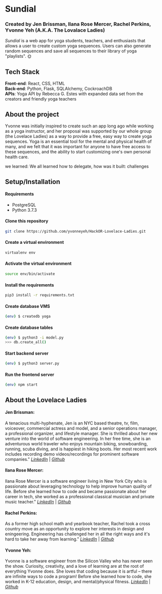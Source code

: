 # **Sundial**

### Created by Jen Brissman, Ilana Rose Mercer, Rachel Perkins, Yvonne Yeh (A.K.A. **The Lovalace Ladies**)

_Sundial_ is a web app for yoga students, teachers, and enthusiasts that allows a user to create custom yoga sequences. Users can also generate random sequences and save all sequences to their library of yoga "playlists". :sun_with_face:

## **Tech Stack**

**Front-end**: React, CSS, HTML </br>
**Back-end**: Python, Flask, SQLAlchemy, CockroachDB </br>
**APIs**: Yoga API by Rebecca G. Estes with expanded data set from the creators and friendly yoga teachers

## About the project

Yvonne was initially inspired to create such an app long ago while working as a yoga instructor, and her proposal was supported by our whole group (the Lovelace Ladies) as a way to provide a free, easy way to create yoga sequences. Yoga is an essential tool for the mental and physical health of many, and we felt that it was important for anyone to have free access to these sequences, and the ability to start customizing one's own personal health care.

we learned: We all learned how to delegate,
how was it built:
challenges

## **Setup/Installation**

#### **Requirements**

- PostgreSQL
- Python 3.7.3

#### **Clone this repository**

```bash
git clone https://github.com/yvonneyeh/HackOR-Lovelace-Ladies.git
```

#### **Create a virtual environment**

```bash
virtualenv env
```

#### **Activate the virtual environment**

```bash
source env/bin/activate
```

#### **Install the requirements**

```bash
pip3 install -r requirements.txt
```

#### **Create database VMS**

```bash
(env) $ createdb yoga
```

#### **Create database tables**

```bash
(env) $ python3 -i model.py
>>> db.create_all()
```

#### **Start backend server**

```bash
(env) $ python3 server.py
```

#### **Run the frontend server**

```bash
(env) npm start
```

## **About the Lovelace Ladies**

#### **Jen Brissman**:

A tenacious multi-hyphenate, Jen is an NYC based theatre, tv, film, voiceover, commercial actress and model, and a senior operations manager, a professional organizer, and lifestyle manager. She is thrilled about her new venture into the world of software engineering. In her free time, she is an adventurous world traveler who enjoys mountain biking, snowboarding, running, scuba diving, and is happiest in hiking boots. Her most recent work includes recording demo videos/recordings for prominent software companies." [_LinkedIn_](https://www.linkedin.com/in/jenbrissman) | [_Github_](https://www.github.com/jenbrissman)

#### **Ilana Rose Mercer**:

Ilana Rose Mercer is a software engineer living in New York City who is passionate about leveraging technology to help improve human quality of life. Before she learned how to code and became passionate about her career in tech, she worked as a professional classical musician and private music teacher." [_LinkedIn_](https://www.linkedin.com/in/i-mercer) | [_Github_](https://www.github.com/violatido)

#### **Rachel Perkins**:

As a former high school math and yearbook teacher, Rachel took a cross country move as an opportunity to explore her interests in design and eningeering. Engineering has challenged her in all the right ways and it's hard to take her away from learning." [_LinkedIn_](https://www.linkedin.com/in/rachelelysia) | [_Github_](https://www.github.com/rachelelysia)

#### **Yvonne Yeh**:

Yvonne is a software engineer from the Silicon Valley who has never seen the show. Curiosity, creativity, and a love of learning are at the root of everything Yvonne does. She loves that coding because it is artful – there are infinite ways to code a program! Before she learned how to code, she worked in K-12 education, design, and mental/physical fitness. [_LinkedIn_](https://www.linkedin.com/in/yvonneyeh) | [_Github_](https://www.github.com/yvonneyeh)
